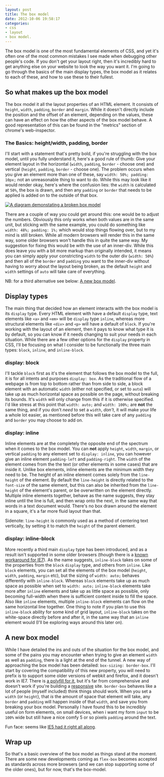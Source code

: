 ```yaml
---
layout: post
title: The box model
date: 2012-10-06 19:58:17
categories:
- css
- layout
- box model.
---
```


The box model is one of the most fundamental elements of CSS, and yet it's often one of the most common mistakes I see made when debugging other people's code. If you don't get your layout right, then it's incredibly hard to get anything else on your website to look the way you want it. I'm going to go through the basics of the main display types, the box model as it relates to each of these, and how to use these to their fullest.

## So what makes up the box model

The box model it all the layout properties of an HTML element. It consists of `height`, `width`, `padding`, `border` and `margin`. While it doesn't directly include the position and the offset of an element, depending on the values, these can have an effect on how the other aspects of the box model behave. A good representation of this can be found in the "metrics" section of chrome's web-inspector.

### The Basics: height/width, padding, border

I'll start with a statement that's pretty bold, if you're struggling with the box model, until you fully understand it, here's a good rule of thumb: Give your element layout in the horizontal (`width`, `padding`, `border` - choose one) and vertical (`height`, `padding`, `border` - choose one). The problem occurs when you give an element more than one of these, say `width: 50%; padding: 10px;` not an unreasonable thing to want to do. While this may look like it would render okay, here's where the confusion lies: the `width` is calculated at `50%`, the box is drawn, and then any `padding` or `border` that needs to be applied is added on to the outside of that box.

[![A diagram demonstating a broken box model](/images/blog/box-model-diagram.jpg)](/images/blog/box-model-diagram.jpg)

There are a couple of way you could get around this: one would be to adjust the numbers. Obviously this only works when both values are in the same unit, but sticking with the same example, you could do something like `width: 48%; padding: 1%;` which would stop things flowing over, but to my mind is still broken. While all modern browsers will render this in the same way, some older browsers won't handle this in quite the same way. My suggestion for fixing this would be with the use of an inner-div. While this does leave you with a bit more markup than originally intended, it means you can simply apply your constricting `width` to the outer div (`width: 50%`) and then all of the `border` and `padding` you want to the inner-div without having to worry about the layout being broken, as the default `height` and `width` settings of `auto` will take care of everything.

NB: for a third alternative see below: [A new box model](#a-new-box-model).

## Display types

The main thing that decided how an element interacts with the box model is its `display` type. Every HTML element with have a default `display` type, text elements like `<a>` and `<em>` will be `display` type `inline`, whereas more structural elements like `<div>` and `<p>` will have a default of `block`. If you're working with the layout of an element, then it pays to know what type it is by default, so you can know if it needs changing to suit your needs in each situation. While there are a few other options for the `display` property in CSS, I'll be focusing on what I consider to be functionally the three main types: `block`, `inline`, and `inline-block`.

### display: block

I'll tackle `block` first as it's the element that follows the box model to the full, it is for all intents and purposes `display: box`. As the traditional flow of a webpage is from top to bottom rather than from side to side, a block element with an automatic `width` (either not specified, or set to `auto`) will take up as much horizontal space as possible on the page, without breaking its bounds. It's `width` will only change from this if it is otherwise specified. I'd like stress at this point that `width: auto;` and `width: 100%;` are **not** the same thing, and if you don't *need* to set a `width`, *don't*, it will make your life a whole lot easier, as mentioned before this will take care of any `padding` and `border` you may choose to add on.

### display: inline

Inline elements are at the completely the opposite end of the spectrum when it comes to the box model. You can **not** apply `height`, `width`, `margin`, or vertical `padding` to any element set to `display: inline`, you can however give an inline element `padding-left` and `padding-right`. The `width` of the element comes from the the text (or other elements in some cases) that are inside it. Unlike box elements, inline elements are the minimum width they need to be. The height of an inline element comes solely from the `line-height` of the element. By default the `line-height` is directly related to the `font-size` of the same element, but this can also be inherited from the `line-height` of the element's parent, or be overwritten on the element directly. Multiple inline elements together, behave as the name suggests, they stay inline until the line is full, and then wrap onto the next, in the same way that words in a text document would. There's no box drawn around the element in a square, it's a far more fluid layout than that.

Sidenote: `line-height` is commonly used as a method of centering text vertically, by setting it to match the `height` of the parent element.

### display: inline-block

More recently a third main `display` type has been introduced, and as a result isn't supported in some older browsers (though there is a [known workaround for IE7](http://stackoverflow.com/questions/6544852/ie7-does-not-understand-display-inline-block)). As the name suggests, `inline-block` takes on some of the properties from the `block` `display` type, and others from `inline`. Like `block` elements, you can set all the elements of the box model (`height`, `width`, `padding`, `margin` etc), but the sizing of `width: auto;` behaves differently with `inline-block`. Whereas `block` elements take up as much space as possible when set to `width: auto;` `inline-block` elements take more after `inline` elements and take up as little space as possible, only becoming full-width when there is sufficient content inside to fill the space. Also like `inline` elements, multiple `inline-block` elements can flow on the same horizontal line together. One thing to note if you plan to use this `inline-block` ability for some kind of grid layout, `inline-block` takes on the white-space directly before and after it, in the same way that an `inline` element would (I'll be exploring ways around this later on).

## A new box model

While I have detailed the ins and outs of the situation for the box model, and some of the pains you may encounter when trying to give an element `width` as well as `padding`, there is a light at the end of the tunnel. A new way of approaching the box model has been detailed: `box-sizing: border-box`. I'll start by covering the compatibility of this new property, you will need to prefix is to support some older versions of webkit and firefox, and it doesn't work in IE7. There is [a polyfill for it](https://github.com/Schepp/box-sizing-polyfill), but it's far from comprehensive and doesn't work if you're building a [responsive](/blog/2012/4/responsive-vs-adaptive) site. `border-box` behaves like a lot of people (myself included) think things should work. When you set a `width` (or `height`), that *is* the amount of space that element will take, any `border` and `padding` will happen inside of that `width`, and save you from breaking your box model. Personally I have found this to be incredibly useful on form elements, on small devices, when i want my form `input` to be `100%` wide but still have a nice comfy 5 or so pixels `padding` around the text.

Fun face: seems like [IE5 had it right all along](http://en.wikipedia.org/wiki/Internet_Explorer_box_model_bug).

## Wrap up

So that's a basic overview of the box model as things stand at the moment. There are some new developments coming as `flex-box` becomes accepted as standards across more browsers (and we can stop supporting some of the older ones), but for now, that's the box-model.